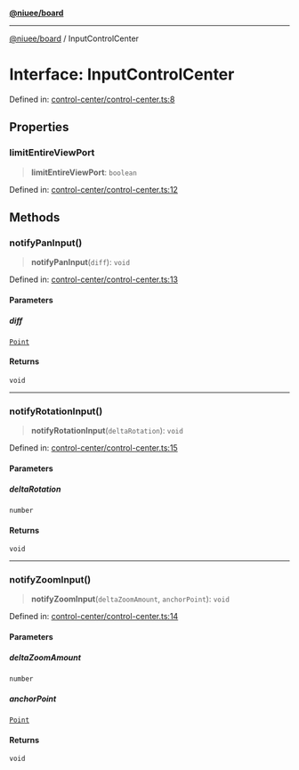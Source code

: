 [**@niuee/board**](../README.md)

***

[@niuee/board](../globals.md) / InputControlCenter

# Interface: InputControlCenter

Defined in: [control-center/control-center.ts:8](https://github.com/niuee/board/blob/e6c1edcccf6525a0cc9088782c7c4653e837f533/src/control-center/control-center.ts#L8)

## Properties

### limitEntireViewPort

> **limitEntireViewPort**: `boolean`

Defined in: [control-center/control-center.ts:12](https://github.com/niuee/board/blob/e6c1edcccf6525a0cc9088782c7c4653e837f533/src/control-center/control-center.ts#L12)

## Methods

### notifyPanInput()

> **notifyPanInput**(`diff`): `void`

Defined in: [control-center/control-center.ts:13](https://github.com/niuee/board/blob/e6c1edcccf6525a0cc9088782c7c4653e837f533/src/control-center/control-center.ts#L13)

#### Parameters

##### diff

[`Point`](../type-aliases/Point.md)

#### Returns

`void`

***

### notifyRotationInput()

> **notifyRotationInput**(`deltaRotation`): `void`

Defined in: [control-center/control-center.ts:15](https://github.com/niuee/board/blob/e6c1edcccf6525a0cc9088782c7c4653e837f533/src/control-center/control-center.ts#L15)

#### Parameters

##### deltaRotation

`number`

#### Returns

`void`

***

### notifyZoomInput()

> **notifyZoomInput**(`deltaZoomAmount`, `anchorPoint`): `void`

Defined in: [control-center/control-center.ts:14](https://github.com/niuee/board/blob/e6c1edcccf6525a0cc9088782c7c4653e837f533/src/control-center/control-center.ts#L14)

#### Parameters

##### deltaZoomAmount

`number`

##### anchorPoint

[`Point`](../type-aliases/Point.md)

#### Returns

`void`

